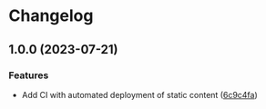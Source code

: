 # Changelog

## 1.0.0 (2023-07-21)


### Features

* Add CI with automated deployment of static content ([6c9c4fa](https://github.com/agfunderburg10/react-cors-spa/commit/6c9c4fa0336c8f1b54562cd11b4d63c6cbdf1b27))
